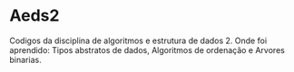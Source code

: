 # Aeds2
Codigos da disciplina de algoritmos e estrutura de dados 2.
Onde foi aprendido: Tipos abstratos de dados, Algoritmos de ordenação e Arvores binarias.

